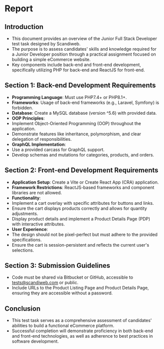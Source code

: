 # Report

## Introduction
- This document provides an overview of the Junior Full Stack Developer test task designed by Scandiweb.
- The purpose is to assess candidates' skills and knowledge required for a Junior Developer position through a practical assignment focused on building a simple eCommerce website.
- Key components include back-end and front-end development, specifically utilizing PHP for back-end and ReactJS for front-end.

## Section 1: Back-end Development Requirements
- **Programming Language**: Must use PHP7.4+ or PHP8.1+.
- **Frameworks**: Usage of back-end frameworks (e.g., Laravel, Symfony) is forbidden.
- **Database**: Create a MySQL database (version ^5.6) with provided data.
- **OOP Principles**: 
- Implement Object-Oriented Programming (OOP) throughout the application.
- Demonstrate features like inheritance, polymorphism, and clear delegation of responsibilities.
- **GraphQL Implementation**: 
- Use a provided carcass for GraphQL support.
- Develop schemas and mutations for categories, products, and orders.

## Section 2: Front-end Development Requirements
- **Application Setup**: Create a Vite or Create React App (CRA) application.
- **Framework Restrictions**: ReactJS-based frameworks and component libraries are not allowed.
- **Functionality**:
- Implement a cart overlay with specific attributes for buttons and links.
- Ensure the cart displays products correctly and allows for quantity adjustments.
- Display product details and implement a Product Details Page (PDP) with interactive attributes.
- **User Experience**: 
- The design should not be pixel-perfect but must adhere to the provided specifications.
- Ensure the cart is session-persistent and reflects the current user's selections.

## Section 3: Submission Guidelines
- Code must be shared via Bitbucket or GitHub, accessible to tests@scandiweb.com or public.
- Include URLs to the Product Listing Page and Product Details Page, ensuring they are accessible without a password.

## Conclusion
- This test task serves as a comprehensive assessment of candidates' abilities to build a functional eCommerce platform.
- Successful completion will demonstrate proficiency in both back-end and front-end technologies, as well as adherence to best practices in software development.
